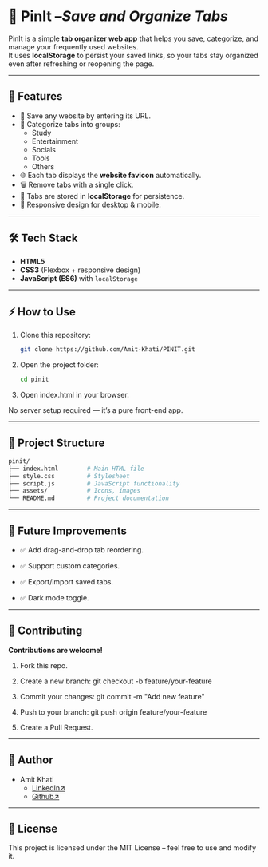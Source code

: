 # 📌 PinIt –*Save and Organize Tabs*

PinIt is a simple **tab organizer web app** that helps you save, categorize, and manage your frequently used websites.  
It uses **localStorage** to persist your saved links, so your tabs stay organized even after refreshing or reopening the page.

---

## 🚀 Features
- 🔖 Save any website by entering its URL.
- 📂 Categorize tabs into groups:
  - Study
  - Entertainment
  - Socials
  - Tools
  - Others
- 🌐 Each tab displays the **website favicon** automatically.
- 🗑️ Remove tabs with a single click.
- 💾 Tabs are stored in **localStorage** for persistence.
- 📱 Responsive design for desktop & mobile.

---

## 🛠️ Tech Stack
- **HTML5**
- **CSS3** (Flexbox + responsive design)
- **JavaScript (ES6)** with `localStorage`

---

## ⚡ How to Use
1. Clone this repository:
   ```bash
   git clone https://github.com/Amit-Khati/PINIT.git
2. Open the project folder:
   ```bash
   cd pinit
3. Open index.html in your browser.

No server setup required — it’s a pure front-end app.

---

## 📂 Project Structure
   ```bash
   pinit/
   ├── index.html        # Main HTML file
   ├── style.css         # Stylesheet
   ├── script.js         # JavaScript functionality
   ├── assets/           # Icons, images
   └── README.md         # Project documentation
```
---

##  📝 Future Improvements

- ✅ Add drag-and-drop tab reordering.

- ✅ Support custom categories.

- ✅ Export/import saved tabs.

- ✅ Dark mode toggle.

--- 

## 🤝 Contributing
 __Contributions are welcome!__

1. Fork this repo.

2. Create a new branch: git checkout -b feature/your-feature

3. Commit your changes: git commit -m "Add new feature"

4. Push to your branch: git push origin feature/your-feature

5. Create a Pull Request.

---

## 👤 Author
- Amit Khati
  - [LinkedIn↗](https://www.linkedin.com/in/amitkhatiofficial/ "Visit Amit's LinkedIn Profile")
  - [Github↗](https://github.com/Amit-Khati "Visit Amit's Github Profile") 

---

## 📜 License
This project is licensed under the MIT License – feel free to use and modify it.
